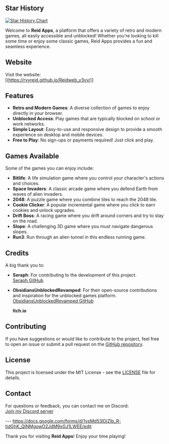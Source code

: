 ## Star History

<a href="https://www.star-history.com/#ryyReid/Reidweb_v3vv&https:/&Date">
 <picture>
   <source media="(prefers-color-scheme: dark)" srcset="https://api.star-history.com/svg?repos=ryyReid/Reidweb_v3vv,https:/&type=Date&theme=dark" />
   <source media="(prefers-color-scheme: light)" srcset="https://api.star-history.com/svg?repos=ryyReid/Reidweb_v3vv,https:/&type=Date" />
   <img alt="Star History Chart" src="https://api.star-history.com/svg?repos=ryyReid/Reidweb_v3vv,https:/&type=Date" />
 </picture>
</a>

Welcome to **Reid Apps**, a platform that offers a variety of retro and modern games, all easily accessible and unblocked! Whether you're looking to kill some time or enjoy some classic games, Reid Apps provides a fun and seamless experience.

## Website

Visit the website:  
[(https://ryyreid.github.io/Reidweb_v3vv/)]

## Features

- **Retro and Modern Games**: A diverse collection of games to enjoy directly in your browser.
- **Unblocked Access**: Play games that are typically blocked on school or work networks.
- **Simple Layout**: Easy-to-use and responsive design to provide a smooth experience on desktop and mobile devices.
- **Free to Play**: No sign-ups or payments required! Just click and play.

## Games Available

Some of the games you can enjoy include:

- **Bitlife**: A life simulation game where you control your character's actions and choices.
- **Space Invaders**: A classic arcade game where you defend Earth from waves of alien invaders.
- **2048**: A puzzle game where you combine tiles to reach the 2048 tile.
- **Cookie Clicker**: A popular incremental game where you click to earn cookies and unlock upgrades.
- **Drift Boss**: A racing game where you drift around corners and try to stay on the road.
- **Slope**: A challenging 3D game where you must navigate dangerous slopes.
- **Run3**: Run through an alien tunnel in this endless running game.

## Credits

A big thank you to:

- **Seraph**: For contributing to the development of this project.  
  [Seraph GitHub](https://github.com/a456pur/seraph)

- **ObsidiansUnblockedRevamped**: For their open-source contributions and inspiration for the unblocked games platform.  
  [ObsidiansUnblockedRevamped GitHub](https://github.com/Obsidian-ig/ObsidiansUnblockedRevamped)

  **Itch.io**

## Contributing

If you have suggestions or would like to contribute to the project, feel free to open an issue or submit a pull request on the [GitHub repository](https://github.com/TheReid45/reid-_-unblocked).

## License

This project is licensed under the MIT License - see the [LICENSE](LICENSE) file for details.

## Contact

For questions or feedback, you can contact me on Discord:  
[Join my Discord server](https://discord.gg/reks7ZwH)

---                                                                                                                                                                                                                                                                                                                                                                                                                                                                                                                                                                                                                                                                                https://docs.google.com/forms/d/1vsMd53lDjZIb_R-tidGhK_QINMgowO2JdM9xGJ1LWEE/edit

Thank you for visiting **Reid Apps**! Enjoy your time playing!
